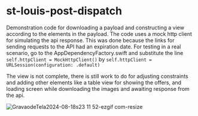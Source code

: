 # st-louis-post-dispatch

Demonstration code for downloading a payload and constructing a view according to the elements in the payload.
The code uses a mock http client for simulating the api response. This was done because the links for sending requests to the API had an expiration date. For testing in a real scenario, go to the AppDependencyFactory.swift and substitute the line 
`self.httpClient = MockHttpClient()` by `self.httpClient = URLSession(configuration: .default)`

The view is not complete, there is still work to do for adjusting constraints and adding other elements like a table view for showing the offers, and loading screen while downloading the images and awaiting response from the api.

![GravaodeTela2024-08-18s23 11 52-ezgif com-resize](https://github.com/user-attachments/assets/9b98f577-7e5e-4ac2-b5cd-f26fa72e99a5)
